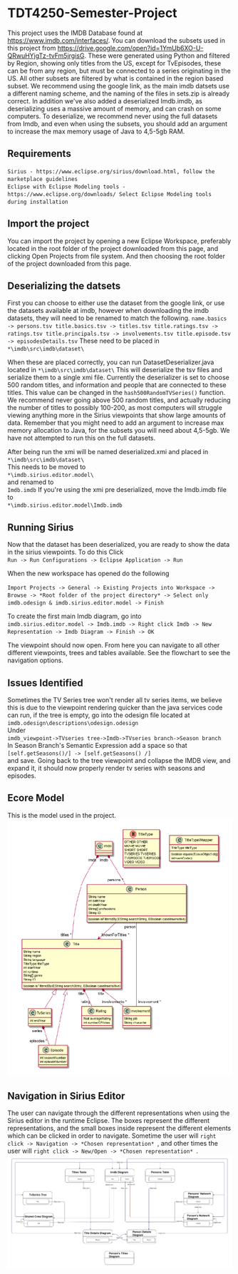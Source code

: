 # TDT4250-Semester-Project
This project uses the IMDB Database found at https://www.imdb.com/interfaces/. You can download the subsets used in this project from https://drive.google.com/open?id=1YmUb6XO-U-QRwuHYjgTz-tvFm5jrgisG. These were generated using Python and filtered by Region, showing only titles from the US, except for TvEpisodes, these can be from any region, but must be connected to a series originating in the US. All other subsets are filtered by what is contained in the region based subset.
We recommend using the google link, as the main imdb datsets use a different naming scheme, and the naming of the files in sets.zip is already correct. In addition we've also added a deserialized Imdb.imdb, as deserializing uses a massive amount of memory, and can crash on some computers. To deserialize, we recommend never using the full datasets from Imdb, and even when using the subsets, you should add an argument to increase the max memory usage of Java to 4,5-5gb RAM. 

## Requirements
`Sirius - https://www.eclipse.org/sirius/download.html, follow the marketplace guidelines` <br/>
`Eclipse with Eclipse Modeling tools - https://www.eclipse.org/downloads/ Select Eclipse Modeling tools during installation`

## Import the project
You can import the project by opening a new Eclipse Workspace, preferably located in the root folder of the project downloaded from this page, and clicking Open Projects from file system. And then choosing the root folder of the project downloaded from this page.

## Deserializing the datsets
First you can choose to either use the dataset from the google link, or use the datasets available at imdb, however when downloading the imdb datasets, they will need to be renamed to match the following. 
`
name.basics -> persons.tsv
title.basics.tsv -> titles.tsv
title.ratings.tsv -> ratings.tsv
title.principals.tsv -> involvements.tsv
title.episode.tsv -> episodesDetails.tsv
`
These need to be placed in `*\imdb\src\imdb\dataset\`

When these are placed correctly, you can run DatasetDeserializer.java located in `*\imdb\src\imdb\dataset\` This will deserialize the tsv files and serialize them to a single xmi file. Currently the deserializer is set to choose 500 random titles, and information and people that are connected to these titles. This value can be changed in the `hash500RandomTVSeries()` function. We recommend never going above 500 random titles, and actually reducing the number of titles to possibly 100-200, as most computers will struggle viewing anything more in the Sirius viewpoints that show large amounts of data. Remember that you might need to add an argument to increase max memory allocation to Java, for the subsets you will need about 4,5-5gb. We have not attempted to run this on the full datasets.

After being run the xmi will be named deserialized.xmi and placed in 
<br/>
`*\imdb\src\imdb\dataset\`
<br/>
This needs to be moved to <br/>
`*\imdb.sirius.editor.model\`
<br/> and renamed to <br/>
`Imdb.imdb` 
If you're using the xmi pre deserialized, move the Imdb.imdb file to 
<br/> `*\imdb.sirius.editor.model\Imdb.imdb`

## Running Sirius
Now that the dataset has been deserialized, you are ready to show the data in the sirius viewpoints. To do this Click <br/>
`Run -> Run Configurations -> Eclipse Application -> Run`<br/>

When the new workspace has opened do the following <br/>

`Import Projects -> General -> Existing Projects into Workspace -> Browse -> *Root folder of the project directory* -> Select only imdb.odesign & imdb.sirius.editor.model -> Finish`<br/>

To create the first main Imdb diagram, go into <br/> `imdb.sirius.editor.model -> Imdb.imdb -> Right click Imdb -> New Representation -> Imdb Diagram -> Finish -> OK`<br/>

The viewpoint should now open. From here you can navigate to all other different viewpoints, trees and tables available. See the flowchart to see the navigation options.

## Issues Identified
Sometimes the TV Series tree won't render all tv series items, we believe this is due to the viewpoint rendering quicker than the java services code can run, if the tree is empty, go into the odesign file located at <br/>`imdb.odesign\descriptions\odesign.odesign`<br/>
Under <br/>`imdb_viewpoint->TVseries tree->Imdb->TVseries branch->Season branch`<br/> In Season Branch's Semantic Expression add a space so that<br/> `[self.getSeasons()/] -> [self.getSeasons() /]`<br/> and save. Going back to the tree viewpoint and collapse the IMDB view, and expand it, it should now properly render tv series with seasons and episodes.

## Ecore Model
This is the model used in the project.
![UML Diagram of the mode](https://github.com/MiriamFi/tdt4250-semester-project/blob/jacksyv-patch-1/readme-photos/UMLModel.PNG)<br/>


## Navigation in Sirius Editor
The user can navigate through the different representations when using the Sirius editor in the runtime Eclipse. The boxes represent the different representations, and the small boxes inside represent the different elements which can be clicked in order to navigate. Sometime the user will `right click -> Navigation -> *Chosen representation* `, and other times the user will `right click -> New/Open -> *Chosen representation* `. 
![UML Diagram of the mode](https://github.com/MiriamFi/tdt4250-semester-project/blob/jacksyv-patch-1/readme-photos/Navigation.jpg)
